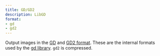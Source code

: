 ```yaml
---
title: GD/GD2
description: LibGD
format:
- gd
- gd2
---
```

Output images in the [GD](https://libgd.github.io/manuals/2.3.3/files/gd_gd-c.html) and [GD2 format](https://libgd.github.io/manuals/2.3.3/files/gd_gd2-c.html). These are the internal
formats used by the [gd library](https://libgd.github.io/). `gd2` is compressed.
